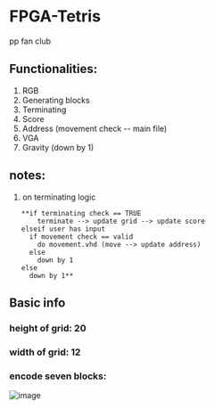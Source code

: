# FPGA-Tetris
pp fan club


## Functionalities:
1. RGB
2. Generating blocks
3. Terminating
4. Score
5. Address (movement check -- main file)
6. VGA
7. Gravity (down by 1)

## notes:
1. on terminating logic
```
   **if terminating check == TRUE
       terminate --> update grid --> update score
   elseif user has input
     if movement check == valid
       do movement.vhd (move --> update address)
     else
       down by 1
   else
     down by 1**
   ```

## Basic info
   
### height of grid: 20
   
### width of grid: 12

### encode seven blocks:
   ![image](https://github.com/user-attachments/assets/6b8032a0-da16-42fc-9e3d-d66bcd1c9183)
   
